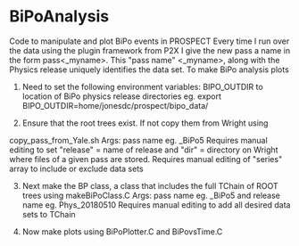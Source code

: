 # BiPoAnalysis
Code to manipulate and plot BiPo events in PROSPECT
Every time I run over the data using the plugin framework from P2X I give the
new pass a name in the form pass<_myname>. This "pass name" <_myname>, along with the Physics release uniquely identifies the data set.
To make BiPo analysis plots

1. Need to set the following environment variables:
BIPO_OUTDIR to location of BiPo physics release directories
  eg. export BIPO_OUTDIR=home/jonesdc/prospect/bipo_data/

2. Ensure that the root trees exist. If not copy them from Wright using 

copy_pass_from_Yale.sh
Args: pass name     eg. _BiPo5
Requires manual editing to set "release" = name of release and "dir" = directory
on Wright where files of a given pass are stored.
Requires manual editing of "series" array to include or exclude data sets

3. Next make the BP class, a class that includes the full TChain of ROOT trees
using
makeBiPoClass.C
Args: pass name     eg. _BiPo5 and
      release name  eg. Phys_20180510
Requires manual editing to add all desired data sets to TChain

4. Now make plots using BiPoPlotter.C and BiPovsTime.C